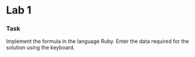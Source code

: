 # Lab 1

### Task

Implement the formula in the language Ruby.
Enter the data required for the solution using the keyboard.
